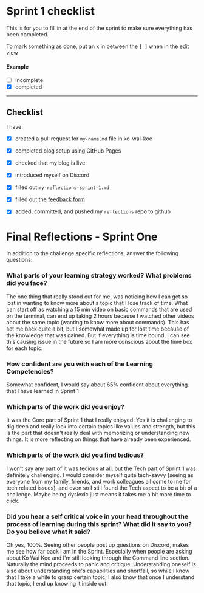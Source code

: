 # Sprint 1 checklist

This is for you to fill in at the end of the sprint to make sure everything has been completed.

To mark something as done, put an x in between the `[ ]` when in the edit view

#### Example
- [ ] incomplete
- [x] completed

---

## Checklist
I have:
- [x] created a pull request for `my-name.md` file in ko-wai-koe
- [x] completed blog setup using GitHub Pages 
- [x] checked that my blog is live
- [x] introduced myself on Discord
- [x] filled out `my-reflections-sprint-1.md`
- [x] filled out the [feedback form](https://docs.google.com/forms/d/e/1FAIpQLSf-V89vyeUWJjQzDAk6bVlP2kyZAFx_3wBtiWTl3J54_QVodQ/viewform)
- [x] added, committed, and pushed my `reflections` repo to github


# Final Reflections - Sprint One 

In addition to the challenge specific reflections, answer the following questions:

### What parts of your learning strategy worked? What problems did you face?

The one thing that really stood out for me, was noticing how I can get so lost in wanting to know more about a topic that I lose track of time. What can start off as watching a 15 min video on basic commands that are used on the terminal, can end up taking 2 hours because I watched other videos about the same topic (wanting to know more about commands). This has set me back quite a bit, but I somewhat made up for lost time because of the knowledge that was gained. But if everything is time bound, I can see this causing issue in the future so I am more conscious about the time box for each topic.

### How confident are you with each of the Learning Competencies?

Somewhat confident, I would say about 65% confident about everything that I have learned in Sprint 1

### Which parts of the work did you enjoy?

It was the Core part of Sprint 1 that I really enjoyed. Yes it is challenging to dig deep and really look into certain topics like values and strength, but this is the part that doesn't really deal with memorizing or understanding new things. It is more reflecting on things that have already been experienced.

### Which parts of the work did you find tedious?

I won't say any part of it was tedious at all, but the Tech part of Sprint 1 was definitely challenging. I would consider myself quite tech-savvy (seeing as everyone from my family, friends, and work colleagues all come to me for tech related issues), and even so I still found the Tech aspect to be a bit of a challenge. Maybe being dyslexic just means it takes me a bit more time to click.

### Did you hear a self critical voice in your head throughout the process of learning during this sprint? What did it say to you? Do you believe what it said?

Oh yes, 100%. Seeing other people post up questions on Discord, makes me see how far back I am in the Sprint. Especially when people are asking about Ko Wai Koe and I'm still looking through the Command line section. Naturally the mind proceeds to panic and critique. Understanding oneself is also about understanding one's capabilities and shortfall, so while I know that I take a while to grasp certain topic, I also know that once I understand that topic, I end up knowing it inside out.
